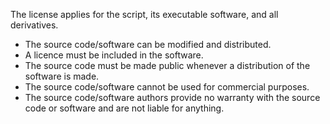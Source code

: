 The license applies for the script, its executable software, and all derivatives.

- The source code/software can be modified and distributed.
- A licence must be included in the software.
- The source code must be made public whenever a distribution of the software is made.
- The source code/software cannot be used for commercial purposes.
- The source code/software authors provide no warranty with the source code or software and are not liable for anything.


